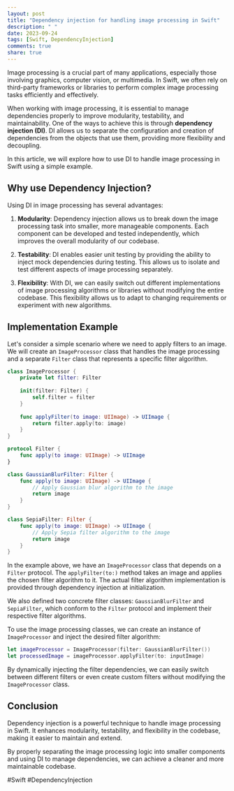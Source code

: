```yaml
---
layout: post
title: "Dependency injection for handling image processing in Swift"
description: " "
date: 2023-09-24
tags: [Swift, DependencyInjection]
comments: true
share: true
---
```


Image processing is a crucial part of many applications, especially those involving graphics, computer vision, or multimedia. In Swift, we often rely on third-party frameworks or libraries to perform complex image processing tasks efficiently and effectively.

When working with image processing, it is essential to manage dependencies properly to improve modularity, testability, and maintainability. One of the ways to achieve this is through **dependency injection (DI)**. DI allows us to separate the configuration and creation of dependencies from the objects that use them, providing more flexibility and decoupling.

In this article, we will explore how to use DI to handle image processing in Swift using a simple example.

## Why use Dependency Injection?

Using DI in image processing has several advantages:

1. **Modularity**: Dependency injection allows us to break down the image processing task into smaller, more manageable components. Each component can be developed and tested independently, which improves the overall modularity of our codebase.

2. **Testability**: DI enables easier unit testing by providing the ability to inject mock dependencies during testing. This allows us to isolate and test different aspects of image processing separately.

3. **Flexibility**: With DI, we can easily switch out different implementations of image processing algorithms or libraries without modifying the entire codebase. This flexibility allows us to adapt to changing requirements or experiment with new algorithms.

## Implementation Example

Let's consider a simple scenario where we need to apply filters to an image. We will create an `ImageProcessor` class that handles the image processing and a separate `Filter` class that represents a specific filter algorithm.

```swift
class ImageProcessor {
    private let filter: Filter
    
    init(filter: Filter) {
        self.filter = filter
    }
    
    func applyFilter(to image: UIImage) -> UIImage {
        return filter.apply(to: image)
    }
}

protocol Filter {
    func apply(to image: UIImage) -> UIImage
}

class GaussianBlurFilter: Filter {
    func apply(to image: UIImage) -> UIImage {
        // Apply Gaussian blur algorithm to the image
        return image
    }
}

class SepiaFilter: Filter {
    func apply(to image: UIImage) -> UIImage {
        // Apply Sepia filter algorithm to the image
        return image
    }
}
```

In the example above, we have an `ImageProcessor` class that depends on a `Filter` protocol. The `applyFilter(to:)` method takes an image and applies the chosen filter algorithm to it. The actual filter algorithm implementation is provided through dependency injection at initialization.

We also defined two concrete filter classes: `GaussianBlurFilter` and `SepiaFilter`, which conform to the `Filter` protocol and implement their respective filter algorithms.

To use the image processing classes, we can create an instance of `ImageProcessor` and inject the desired filter algorithm:

```swift
let imageProcessor = ImageProcessor(filter: GaussianBlurFilter())
let processedImage = imageProcessor.applyFilter(to: inputImage)
```

By dynamically injecting the filter dependencies, we can easily switch between different filters or even create custom filters without modifying the `ImageProcessor` class.

## Conclusion

Dependency injection is a powerful technique to handle image processing in Swift. It enhances modularity, testability, and flexibility in the codebase, making it easier to maintain and extend.

By properly separating the image processing logic into smaller components and using DI to manage dependencies, we can achieve a cleaner and more maintainable codebase. 

#Swift #DependencyInjection